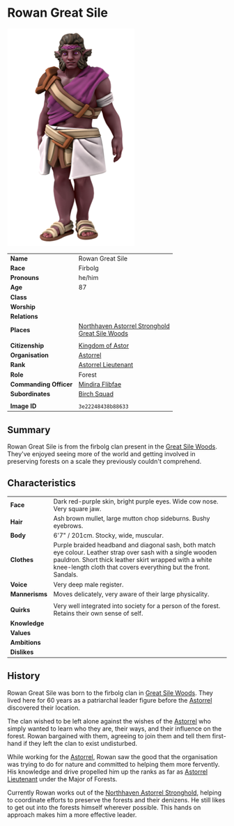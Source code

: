 # Rowan Great Sile

<img src="https://raw.githubusercontent.com/jesskelsall/astarus-images/main/people/portraits/3e22248438b88633.png" height="500" />

|||
| --- | --- |
| **Name** | Rowan Great Sile | character.3
| **Race** | Firbolg |
| **Pronouns** | he/him |
| **Age** | 87 |
| **Class** | |
| **Worship** | |
| **Relations** | |
| **Places** | [Northhaven Astorrel Stronghold](../places/strongholds/northhaven-astorrel-stronghold.md)<br />[Great Sile Woods](../places/forests/great-sile-woods.md) |
|||
| **Citizenship** | [Kingdom of Astor](../civilisations/kingdom-of-astor/kingdom-of-astor.md) |
| **Organisation** | [Astorrel](../organisations/astorrel/astorrel.md) |
| **Rank** | [Astorrel Lieutenant](../organisations/astorrel/ranks/astorrel-lieutenant.md) |
| **Role** | Forest |
| **Commanding Officer** | [Mindira Flibfae](mindira-flibfae.md) |
| **Subordinates** | [Birch Squad](../organisations/astorrel/squads/birch-squad.md) |
|||
| **Image ID** | `3e22248438b88633` |

## Summary

Rowan Great Sile is from the firbolg clan present in the [Great Sile Woods](../places/forests/great-sile-woods.md). They've enjoyed seeing more of the world and getting involved in preserving forests on a scale they previously couldn't comprehend.

## Characteristics

| | |
| --- | --- |
| **Face** | Dark red-purple skin, bright purple eyes. Wide cow nose. Very square jaw. | characteristics.2
| **Hair** | Ash brown mullet, large mutton chop sideburns. Bushy eyebrows. |
| **Body** | 6'7" / 201cm. Stocky, wide, muscular. |
| **Clothes** | Purple braided headband and diagonal sash, both match eye colour. Leather strap over sash with a single wooden pauldron. Short thick leather skirt wrapped with a white knee-length cloth that covers everything but the front. Sandals. |
| **Voice** | Very deep male register. |
| **Mannerisms** | Moves delicately, very aware of their large physicality. |
| | |
| **Quirks** | Very well integrated into society for a person of the forest. Retains their own sense of self. |
| **Knowledge** | |
| **Values** | |
| **Ambitions** | |
| **Dislikes** | |

## History

Rowan Great Sile was born to the firbolg clan in [Great Sile Woods](../places/forests/great-sile-woods.md). They lived here for 60 years as a patriarchal leader figure before the [Astorrel](../organisations/astorrel/astorrel.md) discovered their location.

The clan wished to be left alone against the wishes of the [Astorrel](../organisations/astorrel/astorrel.md) who simply wanted to learn who they are, their ways, and their influence on the forest. Rowan bargained with them, agreeing to join them and tell them first-hand if they left the clan to exist undisturbed.

While working for the [Astorrel](../organisations/astorrel/astorrel.md), Rowan saw the good that the organisation was trying to do for nature and committed to helping them more fervently. His knowledge and drive propelled him up the ranks as far as [Astorrel Lieutenant](../organisations/astorrel/ranks/astorrel-lieutenant.md) under the Major of Forests.

Currently Rowan works out of the [Northhaven Astorrel Stronghold](../places/strongholds/northhaven-astorrel-stronghold.md), helping to coordinate efforts to preserve the forests and their denizens. He still likes to get out into the forests himself wherever possible. This hands on approach makes him a more effective leader.
